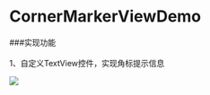 # CornerMarkerViewDemo

###实现功能<br><br>
1、自定义TextView控件，实现角标提示信息

![](https://github.com/881205wzs/CornerMarkerViewDemo/raw/master/default.png)

